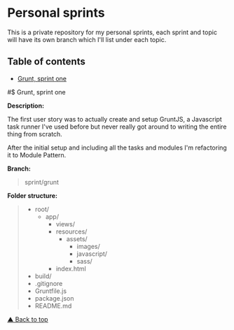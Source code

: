 # Personal sprints

This is a private repository for my personal sprints, each sprint and topic will have its own branch which I'll list under each topic.

## Table of contents

- [Grunt, sprint one](#grunt)

#$ Grunt, sprint one

**Description:**

The first user story was to actually create and setup GruntJS, a Javascript task runner I've used before but never really got around to writing the entire thing from scratch. 

After the initial setup and including all the tasks and modules I'm refactoring it to Module Pattern.


**Branch:**
> sprint/grunt

**Folder structure:**

> - root/
>   - app/
>       - views/
>       - resources/
>           - assets/
>               - images/
>               - javascript/
>               - sass/
>       - index.html
> - build/
> - .gitignore
> - Gruntfile.js
> - package.json
> - README.md
	


[▲ Back to top](#personalsprints)
